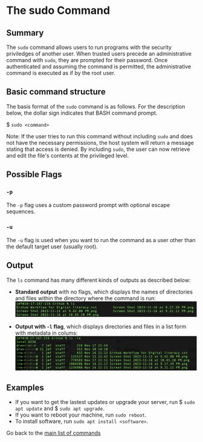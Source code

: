 
# The sudo Command

## Summary 
The `sudo` command allows users to run programs with the security priviledges of another user. When trusted users precede an administrative command with `sudo`, they are prompted for their password. Once authenticated and assuming the command is permitted, the administrative command is executed as if by the root user. 

## Basic command structure
The basis format of the `sudo` command is as follows. For the description below, the dollar sign indicates that BASH command prompt.

$ `sudo <command>`

Note: If the user tries to run this command without including `sudo` and does not have the necessary permissions, the host system will return a message stating that access is denied. By including `sudo`, the user can now retrieve and edit the file's contents at the privileged level.

## Possible Flags 

### `-p`
The `-p` flag uses a custom password prompt with optional escape sequences.

### `-u`
The `-u` flag is used when you want to run the command as a user other than the default target user (usually root). 

## Output
The `ls` command has many different kinds of outputs as described below:
* **Standard output** with no flags, which displays the names of directories and files within the directory where the command is run:
![screenshot of ls output](ls_no-flags.png)

* **Output with `-l` flag**, which displays directories and files in a list form with metadata in colums:
![screenshot of ls list output](ls_l-flag.png)

## Examples 
* If you want to get the lastest updates or upgrade your server, run $ `sudo apt update` and $ `sudo apt upgrade`.
* If you want to reboot your machine, run `sudo reboot`.
* To install software, run `sudo apt install <software>`.

Go back to the [main list of commands](index.md)

